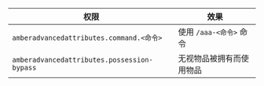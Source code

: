 
| 权限 | 效果 |
| ---- | ----|
| `amberadvancedattributes.command.<命令>` | 使用 `/aaa-<命令>` 命令 |
| `amberadvancedattributes.possession-bypass` | 无视物品被拥有而使用物品 |